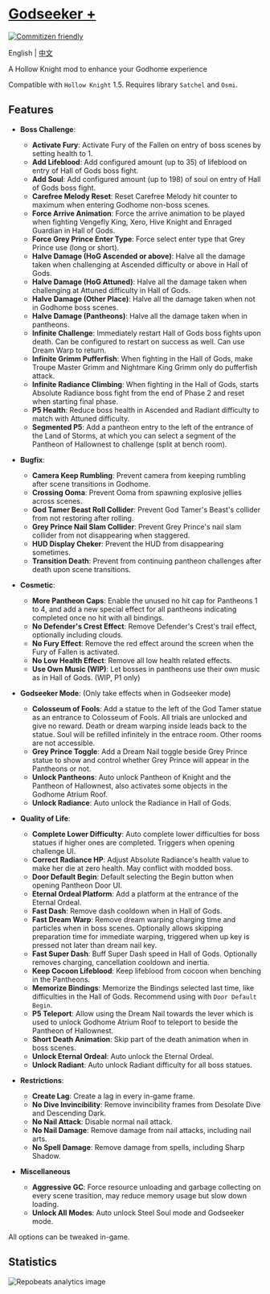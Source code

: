 # [Godseeker +](https://github.com/Clazex/HollowKnight.GodSeekerPlus)

[![Commitizen friendly](https://img.shields.io/badge/commitizen-friendly-brightgreen.svg)](http://commitizen.github.io/cz-cli/)

English | [中文](./README.zh.md)

A Hollow Knight mod to enhance your Godhome experience

Compatible with `Hollow Knight` 1.5. Requires library `Satchel` and `Osmi`.

## Features

- **Boss Challenge**:
  + **Activate Fury**: Activate Fury of the Fallen on entry of boss scenes by setting health to 1.
  + **Add Lifeblood**: Add configured amount (up to 35) of lifeblood on entry of Hall of Gods boss fight.
  + **Add Soul**: Add configured amount (up to 198) of soul on entry of Hall of Gods boss fight.
  + **Carefree Melody Reset**: Reset Carefree Melody hit counter to maximum when entering Godhome non-boss scenes.
  + **Force Arrive Animation**: Force the arrive animation to be played when fighting Vengefly King, Xero, Hive Knight and Enraged Guardian in Hall of Gods.
  + **Force Grey Prince Enter Type**: Force select enter type that Grey Prince use (long or short).
  + **Halve Damage (HoG Ascended or above)**: Halve all the damage taken when challenging at Ascended difficulty or above in Hall of Gods.
  + **Halve Damage (HoG Attuned)**: Halve all the damage taken when challenging at Attuned difficulty in Hall of Gods.
  + **Halve Damage (Other Place)**: Halve all the damage taken when not in Godhome boss scenes.
  + **Halve Damage (Pantheons)**: Halve all the damage taken when in pantheons.
  + **Infinite Challenge**: Immediately restart Hall of Gods boss fights upon death. Can be configured to restart on success as well. Can use Dream Warp to return.
  + **Infinite Grimm Pufferfish**: When fighting in the Hall of Gods, make Troupe Master Grimm and Nightmare King Grimm only do pufferfish attack.
  + **Infinite Radiance Climbing**: When fighting in the Hall of Gods, starts Absolute Radiance boss fight from the end of Phase 2 and reset when starting final phase.
  + **P5 Health**: Reduce boss health in Ascended and Radiant difficulty to match with Attuned difficulty.
  + **Segmented P5**: Add a pantheon entry to the left of the entrance of the Land of Storms, at which you can select a segment of the Pantheon of Hallownest to challenge (split at bench room).

- **Bugfix**:
  + **Camera Keep Rumbling**: Prevent camera from keeping rumbling after scene transitions in Godhome.
  + **Crossing Ooma**: Prevent Ooma from spawning explosive jellies across scenes.
  + **God Tamer Beast Roll Collider**: Prevent God Tamer's Beast's collider from not restoring after rolling.
  + **Grey Prince Nail Slam Collider**: Prevent Grey Prince's nail slam collider from not disappearing when staggered.
  + **HUD Display Cheker**: Prevent the HUD from disappearing sometimes.
  + **Transition Death**: Prevent from continuing pantheon challenges after death upon scene transitions.

- **Cosmetic**:
  + **More Pantheon Caps**: Enable the unused no hit cap for Pantheons 1 to 4, and add a new special effect for all pantheons indicating completed once no hit with all bindings.
  + **No Defender's Crest Effect**: Remove Defender's Crest's trail effect, optionally including clouds.
  + **No Fury Effect**: Remove the red effect around the screen when the Fury of Fallen is activated.
  + **No Low Health Effect**: Remove all low health related effects.
  + **Use Own Music (WIP)**: Let bosses in pantheons use their own music as in Hall of Gods. (WIP, P1 only)

- **Godseeker Mode**: (Only take effects when in Godseeker mode)
  + **Colosseum of Fools**: Add a statue to the left of the God Tamer statue as an entrance to Colosseum of Fools. All trials are unlocked and give no reward. Death or dream warping inside leads back to the statue. Soul will be refilled infinitely in the entrace room. Other rooms are not accessible.
  + **Grey Prince Toggle**: Add a Dream Nail toggle beside Grey Prince statue to show and control whether Grey Prince will appear in the Pantheons or not.
  + **Unlock Pantheons**: Auto unlock Pantheon of Knight and the Pantheon of Hallownest, also activates some objects in the Godhome Atrium Roof.
  + **Unlock Radiance**: Auto unlock the Radiance in Hall of Gods.

- **Quality of Life**:
  + **Complete Lower Difficulty**: Auto complete lower difficulties for boss statues if higher ones are completed. Triggers when opening challenge UI.
  + **Correct Radiance HP**: Adjust Absolute Radiance's health value to make her die at zero health. May conflict with modded boss.
  + **Door Default Begin**: Default selecting the Begin button when opening Pantheon Door UI.
  + **Eternal Ordeal Platform**: Add a platform at the entrance of the Eternal Ordeal.
  + **Fast Dash**: Remove dash cooldown when in Hall of Gods.
  + **Fast Dream Warp**: Remove dream warping charging time and particles when in boss scenes. Optionally allows skipping preparation time for immediate warping, triggered when up key is pressed not later than dream nail key.
  + **Fast Super Dash**: Buff Super Dash speed in Hall of Gods. Optionally removes charging, cancellation cooldown and inertia.
  + **Keep Cocoon Lifeblood**: Keep lifeblood from cocoon when benching in the Pantheons.
  + **Memorize Bindings**: Memorize the Bindings selected last time, like difficulties in the Hall of Gods. Recommend using with `Door Default Begin`.
  + **P5 Teleport**: Allow using the Dream Nail towards the lever which is used to unlock Godhome Atrium Roof to teleport to beside the Pantheon of Hallownest.
  + **Short Death Animation**: Skip part of the death animation when in boss scenes.
  + **Unlock Eternal Ordeal**: Auto unlock the Eternal Ordeal.
  + **Unlock Radiant**: Auto unlock Radiant difficulty for all boss statues.

- **Restrictions**:
  + **Create Lag**: Create a lag in every in-game frame.
  + **No Dive Invincibility**: Remove invincibility frames from Desolate Dive and Descending Dark.
  + **No Nail Attack**: Disable normal nail attack.
  + **No Nail Damage**: Remove damage from nail attacks, including nail arts.
  + **No Spell Damage**: Remove damage from spells, including Sharp Shadow.

- **Miscellaneous**
  + **Aggressive GC**: Force resource unloading and garbage collecting on every scene trasition, may reduce memory usage but slow down loading.
  + **Unlock All Modes**: Auto unlock Steel Soul mode and Godseeker mode.

All options can be tweaked in-game.

## Statistics

![Repobeats analytics image](https://repobeats.axiom.co/api/embed/65e526723e20438fd78f8e117dee0a55cca44715.svg)

